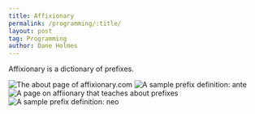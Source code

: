 ```yaml
---
title: Affixionary
permalink: /programming/:title/
layout: post
tag: Programming
author: Dane Holmes
---
```


Affixionary is a dictionary of prefixes.

<picture>
<source srcset="{{ site.baseurl }}/assets/images/affixionary/homepage.webp" type="image/webp">
<source srcset="{{ site.baseurl }}/assets/images/affixionary/homepage.png" type="image/png">
<img alt="The about page of affixionary.com" src="{{ site.baseurl }}/assets/images/affixionary/homepage.png">
</picture>

<picture>
<source srcset="{{ site.baseurl }}/assets/images/affixionary/ante-definition.webp" type="image/webp">
<source srcset="{{ site.baseurl }}/assets/images/affixionary/ante-definition.png" type="image/png">
<img alt="A sample prefix definition: ante" src="{{ site.baseurl }}/assets/images/affixionary/ante-definition.png">
</picture>

<picture>
<source srcset="{{ site.baseurl }}/assets/images/affixionary/about.webp" type="image/webp">
<source srcset="{{ site.baseurl }}/assets/images/affixionary/about.png" type="image/png">
<img alt="A page on affiionary that teaches about prefixes" src="{{ site.baseurl }}/assets/images/affixionary/about.png">
</picture>

<picture>
<source srcset="{{ site.baseurl }}/assets/images/affixionary/neo-definition.webp" type="image/webp">
<source srcset="{{ site.baseurl }}/assets/images/affixionary/neo-definition.png" type="image/png">
<img alt="A sample prefix definition: neo" src="{{ site.baseurl }}/assets/images/affixionary/neo-definition.png">
</picture>